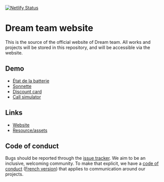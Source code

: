 [![Netlify Status](https://api.netlify.com/api/v1/badges/f2be4534-06c5-4c2d-a9bb-6a47c3fbfc21/deploy-status)](https://app.netlify.com/sites/dreamteam-website/deploys)

# Dream team website

This is the source of the official website of Dream team. All works and projects will be stored in this repository, and will be accessible via the website.

## Demo

- [État de la batterie](https://dt.bruxelles.dev/battery-status)
- [Sonnette](https://dt.bruxelles.dev/ring-ring)
- [Discount card](https://dt.bruxelles.dev/discount-card)
- [Call simulator](https://dt.bruxelles.dev/call-simulator)

## Links

- [Website](https://dt.bruxelles.dev/)
- [Resource/assets](https://assets.dt.bruxelles.dev/)

## Code of conduct

Bugs should be reported through the [issue tracker](https://github.com/dreamteamflow/website/issues). We aim to be an inclusive, welcoming community. To make that explicit, we have a [code of conduct](https://www.contributor-covenant.org/version/2/0/code_of_conduct/) ([French version](https://www.contributor-covenant.org/fr/version/2/0/code_of_conduct/)) that applies to communication around our projects.
